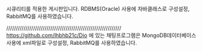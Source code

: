 시큐리티를 적용한 게시판입니다.
RDBMS(Oracle) 사용에 자바클래스로 구성설정, RabbitMQ를 사용하였습니다.

////////////////////////////////////////////////////////////
https://github.com/lhbhb21c/Dio 에 있는 채팅프로그램은
MongoDB데이터베이스 사용에 xml파일로 구성설정, RabbitMQ를 사용하였습니다.
